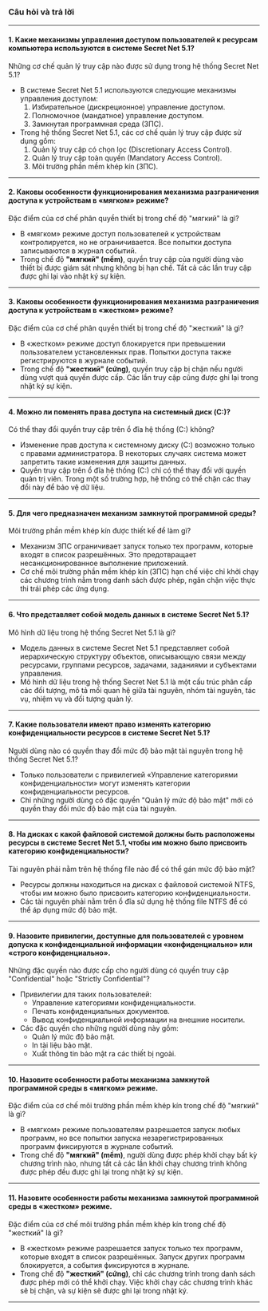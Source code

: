 ### **Câu hỏi và trả lời**

---

#### 1. Какие механизмы управления доступом пользователей к ресурсам компьютера используются в системе Secret Net 5.1?
Những cơ chế quản lý truy cập nào được sử dụng trong hệ thống Secret Net 5.1?

- В системе Secret Net 5.1 используются следующие механизмы управления доступом:
  1. Избирательное (дискреционное) управление доступом.
  2. Полномочное (мандатное) управление доступом.
  3. Замкнутая программная среда (ЗПС).
- Trong hệ thống Secret Net 5.1, các cơ chế quản lý truy cập được sử dụng gồm:
  1. Quản lý truy cập có chọn lọc (Discretionary Access Control).
  2. Quản lý truy cập toàn quyền (Mandatory Access Control).
  3. Môi trường phần mềm khép kín (ЗПС).

---

#### 2. Каковы особенности функционирования механизма разграничения доступа к устройствам в «мягком» режиме?

Đặc điểm của cơ chế phân quyền thiết bị trong chế độ "мягкий" là gì?
- В «мягком» режиме доступ пользователей к устройствам контролируется, но не ограничивается. Все попытки доступа записываются в журнал событий.
- Trong chế độ **"мягкий" (mềm)**, quyền truy cập của người dùng vào thiết bị được giám sát nhưng không bị hạn chế. Tất cả các lần truy cập được ghi lại vào nhật ký sự kiện.

---

#### 3. Каковы особенности функционирования механизма разграничения доступа к устройствам в «жестком» режиме?
Đặc điểm của cơ chế phân quyền thiết bị trong chế độ "жесткий" là gì?

- В «жестком» режиме доступ блокируется при превышении пользователем установленных прав. Попытки доступа также регистрируются в журнале событий.
- Trong chế độ **"жесткий" (cứng)**, quyền truy cập bị chặn nếu người dùng vượt quá quyền được cấp. Các lần truy cập cũng được ghi lại trong nhật ký sự kiện.

---

#### 4. Можно ли поменять права доступа на системный диск (C:)?
Có thể thay đổi quyền truy cập trên ổ đĩa hệ thống (C:) không?

- Изменение прав доступа к системному диску (C:) возможно только с правами администратора. В некоторых случаях система может запретить такие изменения для защиты данных.
- Quyền truy cập trên ổ đĩa hệ thống (C:) chỉ có thể thay đổi với quyền quản trị viên. Trong một số trường hợp, hệ thống có thể chặn các thay đổi này để bảo vệ dữ liệu.

---

#### 5. Для чего предназначен механизм замкнутой программной среды?
Môi trường phần mềm khép kín được thiết kế để làm gì?

- Механизм ЗПС ограничивает запуск только тех программ, которые входят в список разрешённых. Это предотвращает несанкционированное выполнение приложений.
- Cơ chế môi trường phần mềm khép kín (ЗПС) hạn chế việc chỉ khởi chạy các chương trình nằm trong danh sách được phép, ngăn chặn việc thực thi trái phép các ứng dụng.

---

#### 6. Что представляет собой модель данных в системе Secret Net 5.1?
Mô hình dữ liệu trong hệ thống Secret Net 5.1 là gì?

- Модель данных в системе Secret Net 5.1 представляет собой иерархическую структуру объектов, описывающую связи между ресурсами, группами ресурсов, задачами, заданиями и субъектами управления.
- Mô hình dữ liệu trong hệ thống Secret Net 5.1 là một cấu trúc phân cấp các đối tượng, mô tả mối quan hệ giữa tài nguyên, nhóm tài nguyên, tác vụ, nhiệm vụ và đối tượng quản lý.

---

#### 7. Какие пользователи имеют право изменять категорию конфиденциальности ресурсов в системе Secret Net 5.1?
Người dùng nào có quyền thay đổi mức độ bảo mật tài nguyên trong hệ thống Secret Net 5.1?
- Только пользователи с привилегией «Управление категориями конфиденциальности» могут изменять категории конфиденциальности ресурсов.
- Chỉ những người dùng có đặc quyền "Quản lý mức độ bảo mật" mới có quyền thay đổi mức độ bảo mật của tài nguyên.

---

#### 8. На дисках с какой файловой системой должны быть расположены ресурсы в системе Secret Net 5.1, чтобы им можно было присвоить категорию конфиденциальности?
Tài nguyên phải nằm trên hệ thống file nào để có thể gán mức độ bảo mật?

- Ресурсы должны находиться на дисках с файловой системой NTFS, чтобы им можно было присвоить категорию конфиденциальности.
- Các tài nguyên phải nằm trên ổ đĩa sử dụng hệ thống file NTFS để có thể áp dụng mức độ bảo mật.

---

#### 9.  Назовите привилегии, доступные для пользователей с уровнем допуска к конфиденциальной информации «конфиденциально» или «строго конфиденциально».
Những đặc quyền nào được cấp cho người dùng có quyền truy cập "Confidential" hoặc "Strictly Confidential"?
- Привилегии для таких пользователей:
  - Управление категориями конфиденциальности.
  - Печать конфиденциальных документов.
  - Вывод конфиденциальной информации на внешние носители.
- Các đặc quyền cho những người dùng này gồm:
  - Quản lý mức độ bảo mật.
  - In tài liệu bảo mật.
  - Xuất thông tin bảo mật ra các thiết bị ngoài.

---

#### 10. Назовите особенности работы механизма замкнутой программной среды в «мягком» режиме.
Đặc điểm của cơ chế môi trường phần mềm khép kín trong chế độ "мягкий" là gì?

- В «мягком» режиме пользователям разрешается запуск любых программ, но все попытки запуска незарегистрированных программ фиксируются в журнале событий.
- Trong chế độ **"мягкий" (mềm)**, người dùng được phép khởi chạy bất kỳ chương trình nào, nhưng tất cả các lần khởi chạy chương trình không được phép đều được ghi lại trong nhật ký sự kiện.

---

#### 11. Назовите особенности работы механизма замкнутой программной среды в «жестком» режиме. 
Đặc điểm của cơ chế môi trường phần mềm khép kín trong chế độ "жесткий" là gì?

- В «жестком» режиме разрешается запуск только тех программ, которые входят в список разрешённых. Запуск других программ блокируется, а события фиксируются в журнале.
- Trong chế độ **"жесткий" (cứng)**, chỉ các chương trình trong danh sách được phép mới có thể khởi chạy. Việc khởi chạy các chương trình khác sẽ bị chặn, và sự kiện sẽ được ghi lại trong nhật ký.

--- 

